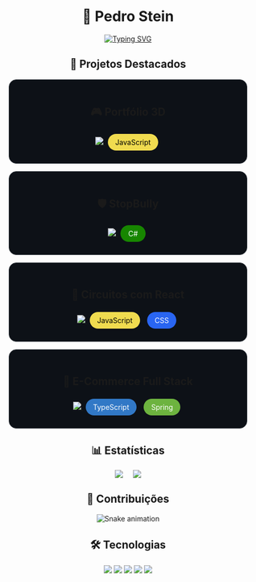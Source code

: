 <div align="center">

<!-- Animação de entrada -->
<style>
  @keyframes float {
    0% { transform: translateY(0px); }
    50% { transform: translateY(-20px); }
    100% { transform: translateY(0px); }
  }
  
  .header {
    animation: float 3s ease-in-out infinite;
    margin-bottom: 40px;
  }
  
  .repo-card {
    transition: transform 0.3s ease;
    border: 1px solid #30363d;
    border-radius: 15px;
    padding: 20px;
    margin: 15px;
    background: #0d1117;
  }
  
  .repo-card:hover {
    transform: scale(1.05);
    box-shadow: 0 0 15px #238636;
  }
  
  .tech-badge {
    margin: 5px;
    padding: 8px 15px;
    border-radius: 20px;
    display: inline-block;
  }
</style>

# 🚀 Pedro Stein 
[![Typing SVG](https://readme-typing-svg.demolab.com?font=Fira+Code&size=30&duration=4000&pause=1000&color=22D3E6&width=435&lines=Full+Stack+Developer;Open+Source+Contributor;Tech+Enthusiast)](https://git.io/typing-svg)

## 🌟 Projetos Destacados

<div class="repo-card">
  <h2>🎮 Portfólio 3D</h2>
  <a href="https://github.com/Pedro6Stein/Portifolio_3D">
    <img src="https://github-readme-stats.vercel.app/api/pin/?username=Pedro6Stein&repo=Portifolio_3D&theme=radical">
  </a>
  <div class="tech-badge" style="background: #f0db4f; color: black;">JavaScript</div>
</div>

<div class="repo-card">
  <h2>🛡 StopBully</h2>
  <a href="https://github.com/Pedro6Stein/StopBully">
    <img src="https://github-readme-stats.vercel.app/api/pin/?username=Pedro6Stein&repo=StopBully&theme=radical">
  </a>
  <div class="tech-badge" style="background: #178600; color: white;">C#</div>
</div>

<div class="repo-card">
  <h2>🔌 Circuitos com React</h2>
  <a href="https://github.com/Pedro6Stein/CircuitosComReact">
    <img src="https://github-readme-stats.vercel.app/api/pin/?username=Pedro6Stein&repo=CircuitosComReact&theme=radical">
  </a>
  <div class="tech-badge" style="background: #f0db4f; color: black;">JavaScript</div>
  <div class="tech-badge" style="background: #2965f1; color: white;">CSS</div>
</div>

<div class="repo-card">
  <h2>🛒 E-Commerce Full Stack</h2>
  <a href="https://github.com/Pedro6Stein/Full-Stack-E-commerce">
    <img src="https://github-readme-stats.vercel.app/api/pin/?username=Pedro6Stein&repo=Full-Stack-E-commerce&theme=radical">
  </a>
  <div class="tech-badge" style="background: #3178c6; color: white;">TypeScript</div>
  <div class="tech-badge" style="background: #6DB33F; color: white;">Spring</div>
</div>

## 📊 Estatísticas

<div style="display: flex; justify-content: center; gap: 20px; flex-wrap: wrap;">
  <img src="https://github-readme-stats.vercel.app/api?username=Pedro6Stein&show_icons=true&theme=radical">
  <img src="https://github-readme-stats.vercel.app/api/top-langs/?username=Pedro6Stein&layout=compact&theme=radical">
</div>

## 🐍 Contribuições
![Snake animation](https://github.com/Pedro6Stein/Pedro6Stein/blob/output/github-contribution-grid-snake.svg)

## 🛠 Tecnologias
<div style="margin: 20px 0;">
  <img src="https://img.shields.io/badge/JavaScript-ES6+-yellow?logo=javascript">
  <img src="https://img.shields.io/badge/Java-17-orange?logo=openjdk">
  <img src="https://img.shields.io/badge/Python-3-blue?logo=python">
  <img src="https://img.shields.io/badge/Spring_Boot-3.0-green?logo=spring">
  <img src="https://img.shields.io/badge/React-18-cyan?logo=react">
</div>

</div>
